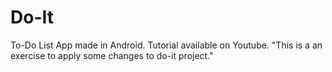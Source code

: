 # Do-It
To-Do List App made in Android. Tutorial available on Youtube.
"This is a an exercise to apply some changes to do-it project."
